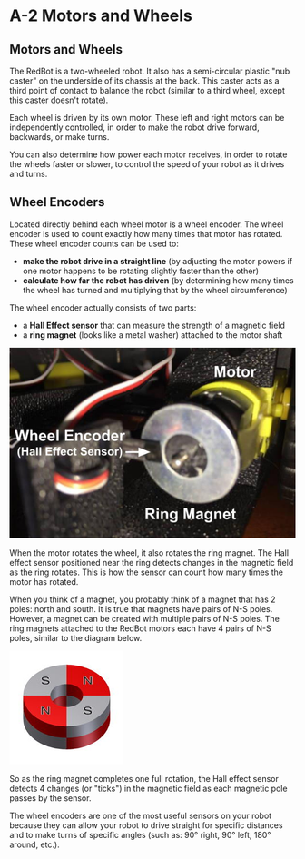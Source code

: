 # A-2 Motors and Wheels

## Motors and Wheels

The RedBot is a two-wheeled robot.  It also has a semi-circular plastic "nub caster" on the underside of its chassis at the back. This caster acts as a third point of contact to balance the robot \(similar to a third wheel, except this caster doesn't rotate\).

Each wheel is driven by its own motor. These left and right motors can be independently controlled, in order to make the robot drive forward, backwards, or make turns.

You can also determine how power each motor receives, in order to rotate the wheels faster or slower, to control the speed of your robot as it drives and turns.

## Wheel Encoders

Located directly behind each wheel motor is a wheel encoder. The wheel encoder is used to count exactly how many times that motor has rotated. These wheel encoder counts can be used to:

* **make the robot drive in a straight line** \(by adjusting the motor powers if one motor happens to be rotating slightly faster than the other\)
* **calculate how far the robot has driven** \(by determining how many times the wheel has turned and multiplying that by the wheel circumference\)

The wheel encoder actually consists of two parts:

* a **Hall Effect sensor** that can measure the strength of a magnetic field
* a **ring magnet** \(looks like a metal washer\) attached to the motor shaft

![](../../.gitbook/assets/wheel-encoder.jpg)

When the motor rotates the wheel, it also rotates the ring magnet. The Hall effect sensor positioned near the ring detects changes in the magnetic field as the ring rotates. This is how the sensor can count how many times the motor has rotated.

When you think of a magnet, you probably think of a magnet that has 2 poles: north and south. It is true that magnets have pairs of N-S poles. However, a magnet can be created with multiple pairs of N-S poles. The ring magnets attached to the RedBot motors each have 4 pairs of N-S poles, similar to the diagram below.

![](../../.gitbook/assets/ring-magnet.jpg)

So as the ring magnet completes one full rotation, the Hall effect sensor detects 4 changes \(or "ticks"\) in the magnetic field as each magnetic pole passes by the sensor.

The wheel encoders are one of the most useful sensors on your robot because they can allow your robot to drive straight for specific distances and to make turns of specific angles \(such as:  90° right, 90° left, 180° around, etc.\).

